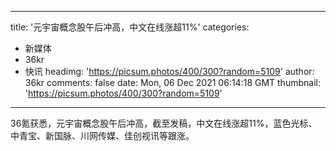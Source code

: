 
---
title: '元宇宙概念股午后冲高，中文在线涨超11%'
categories: 
 - 新媒体
 - 36kr
 - 快讯
headimg: 'https://picsum.photos/400/300?random=5109'
author: 36kr
comments: false
date: Mon, 06 Dec 2021 06:14:18 GMT
thumbnail: 'https://picsum.photos/400/300?random=5109'
---

<div>   
36氪获悉，元宇宙概念股午后冲高，截至发稿，中文在线涨超11%，蓝色光标、中青宝、新国脉、川网传媒、佳创视讯等跟涨。  
</div>
            